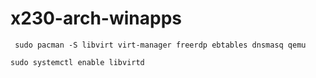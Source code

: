 # x230-arch-winapps

``` sudo pacman -S libvirt virt-manager freerdp ebtables dnsmasq qemu```

```sudo systemctl enable libvirtd ```

